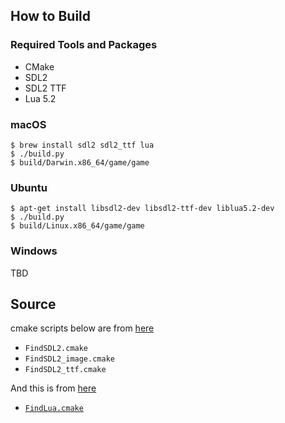 ## How to Build

### Required Tools and Packages

* CMake
* SDL2
* SDL2 TTF
* Lua 5.2

### macOS

```
$ brew install sdl2 sdl2_ttf lua
$ ./build.py
$ build/Darwin.x86_64/game/game
```

### Ubuntu

```
$ apt-get install libsdl2-dev libsdl2-ttf-dev liblua5.2-dev
$ ./build.py
$ build/Linux.x86_64/game/game
```

### Windows

TBD

## Source

cmake scripts below are from [here](https://github.com/tcbrindle/sdl2-cmake-scripts)

* `FindSDL2.cmake`
* `FindSDL2_image.cmake`
* `FindSDL2_ttf.cmake`

And this is from [here](https://github.com/Kitware/CMake)

* [`FindLua.cmake`](https://raw.githubusercontent.com/Kitware/CMake/master/Modules/FindLua.cmake)

